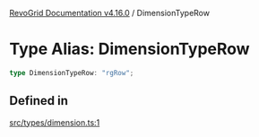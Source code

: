 [RevoGrid Documentation v4.16.0](README.md) / DimensionTypeRow

# Type Alias: DimensionTypeRow

```ts
type DimensionTypeRow: "rgRow";
```

## Defined in

[src/types/dimension.ts:1](https://github.com/revolist/revogrid/blob/09cdc1e0b86c0627e1eaa752c7fd0bb1b7b42330/src/types/dimension.ts#L1)
